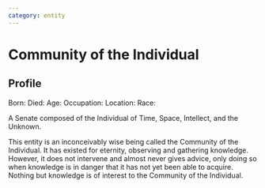 ```yaml
---
category: entity
---
```


# Community of the Individual

## Profile
Born:
Died:
Age:
Occupation:
Location:
Race:

A Senate composed of the Individual of Time, Space, Intellect, and the Unknown.

This entity is an inconceivably wise being called the Community of the Individual. It has existed for eternity, observing and gathering knowledge. However, it does not intervene and almost never gives advice, only doing so when knowledge is in danger that it has not yet been able to acquire. Nothing but knowledge is of interest to the Community of the Individual.